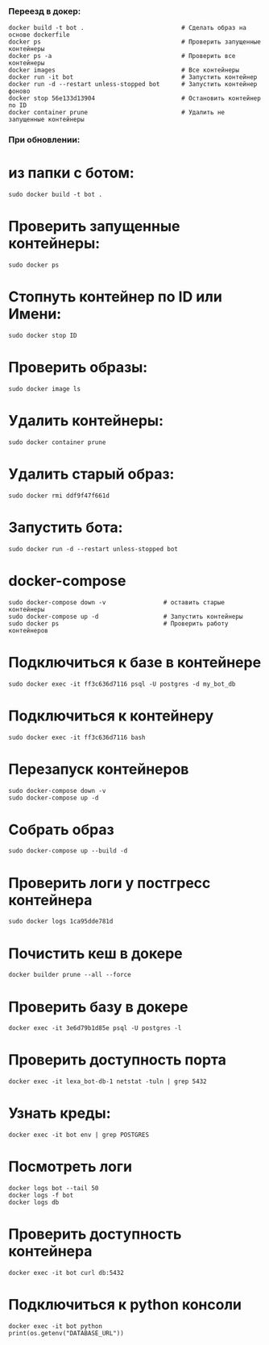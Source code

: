 ### Переезд в докер:
    docker build -t bot .                           # Сделать образ на основе dockerfile
    docker ps                                       # Проверить запущенные контейнеры
    docker ps -a                                    # Проверить все контейнеры
    docker images                                   # Все контейнеры
    docker run -it bot                              # Запустить контейнер
    docker run -d --restart unless-stopped bot      # Запустить контейнер фоново
    docker stop 56e133d13904                        # Остановить контейнер по ID
    docker container prune                          # Удалить не запущенные контейнеры

### При обновлении:
# из папки с ботом:
    sudo docker build -t bot .
# Проверить запущенные контейнеры:
    sudo docker ps
# Стопнуть контейнер по ID или Имени:
    sudo docker stop ID
# Проверить образы:
    sudo docker image ls
# Удалить контейнеры:
    sudo docker container prune
# Удалить старый образ:
    sudo docker rmi ddf9f47f661d
# Запустить бота:
    sudo docker run -d --restart unless-stopped bot

# docker-compose
    sudo docker-compose down -v                # оставить старые контейнеры
    sudo docker-compose up -d                  # Запустить контейнеры
    sudo docker ps                             # Проверить работу контейнеров

# Подключиться к базе в контейнере
    sudo docker exec -it ff3c636d7116 psql -U postgres -d my_bot_db

# Подключиться к контейнеру
    sudo docker exec -it ff3c636d7116 bash

# Перезапуск контейнеров
    sudo docker-compose down -v
    sudo docker-compose up -d

# Собрать образ
    sudo docker-compose up --build -d

# Проверить логи у постгресс контейнера 
    sudo docker logs 1ca95dde781d

# Почистить кеш в докере
    docker builder prune --all --force

# Проверить базу в докере
    docker exec -it 3e6d79b1d85e psql -U postgres -l

# Проверить доступность порта
    docker exec -it lexa_bot-db-1 netstat -tuln | grep 5432

# Узнать креды:
    docker exec -it bot env | grep POSTGRES

# Посмотреть логи
    docker logs bot --tail 50
    docker logs -f bot
    docker logs db

# Проверить доступность контейнера
    docker exec -it bot curl db:5432

# Подключиться к python консоли
    docker exec -it bot python
    print(os.getenv("DATABASE_URL"))
